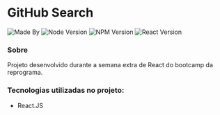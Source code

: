 
# GitHub Search

![Made By](https://img.shields.io/badge/made%20by-natalialuiza-yellowgreen) 
![Node Version](https://img.shields.io/badge/node-v14.4.0-green) 
![NPM Version](https://img.shields.io/badge/npm-6.14.6-green)
![React Version](https://img.shields.io/badge/react-%5E16.13.1-blueviolet)

### Sobre

Projeto desenvolvido durante a semana extra de React do bootcamp da reprograma.

### Tecnologias utilizadas no projeto:
- React.JS


